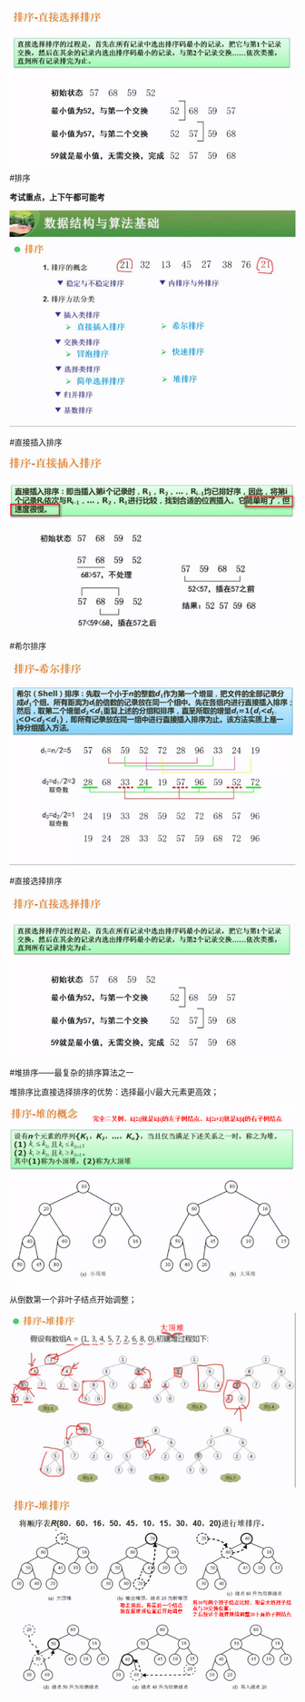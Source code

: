 ![](/imgs/1.7.10-4直接选择排序.png)#排序 

**考试重点，上下午都可能考**

![](/imgs/1.7.10-1排序.png)

#直接插入排序

![](/imgs/1.7.10-2直接插入排序.png)

#希尔排序

![](/imgs/1.7.10-3希尔排序.png)

#直接选择排序

![](/imgs/1.7.10-4直接选择排序.png)

#堆排序——最复杂的排序算法之一

堆排序比直接选择排序的优势：选择最小/最大元素更高效；

![](/imgs/1.7.10-5堆排序.png)

从倒数第一个非叶子结点开始调整；

![](/imgs/1.7.10-6构建大顶堆.png)

![](/imgs/1.7.10-7堆排序的调整过程.png)